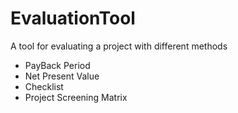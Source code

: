 # EvaluationTool

A tool for evaluating a project with different methods

 - PayBack Period
 - Net Present Value
 - Checklist
 - Project Screening Matrix
